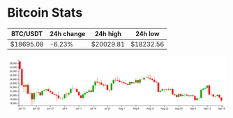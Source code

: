 # Bitcoin Stats

BTC/USDT|24h change|24h high|24h low|
|---|---|---|---|
|$18695.08|-6.23%|$20029.81|$18232.56|

<img src="./chart.svg">
